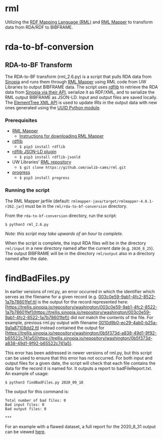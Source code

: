 # rml
Utilizing the [RDF Mapping Language (RML)](https://rml.io/specs/rml/) and [RML Mapper](https://github.com/RMLio/rmlmapper-java) to transform data from RDA/RDF to BIBFRAME.

# rda-to-bf-conversion
## RDA-to-BF Transform

The RDA-to-BF transform (rml_2.6.py) is a script that pulls RDA data from [Sinopia](https://sinopia.io/) and runs them through [RML Mapper](https://github.com/RMLio/rmlmapper-java) using RML code from UW Libraries to output BIBFRAME data. The script uses [rdflib](https://rdflib.readthedocs.io/en/stable/) to retrieve the RDA data from [Sinopia via their API](https://ld4p.github.io/sinopia_api/), serialize it as RDF/XML, and to serialize the RML output BIBFRAME as JSON-LD. Input and output files are saved locally. The [ElementTree XML API](https://docs.python.org/3/library/xml.etree.elementtree.html) is used to update IRIs in the output data with new ones generated using the [UUID Python module](https://docs.python.org/3/library/uuid.html).

### Prerequisites
 - [RML Mapper](https://github.com/RMLio/rmlmapper-java)
    - [Instructions for downloading RML Mapper](https://docs.google.com/document/d/1ufe8nBblVOsVX0HGARHVScPS8arS7cnT0pGPumetdU4/edit?usp=sharing)
 - [rdflib](https://rdflib.readthedocs.io/en/stable/)
    - `$ pip3 install rdflib`
 - [rdflib JSON-LD plugin](https://github.com/RDFLib/rdflib-jsonld)
    - `$ pip3 install rdflib-jsonld`
 - UW Libraries' [RML repository](https://github.com/uwlib-cams/rml)
    - `$ git clone https://github.com/uwlib-cams/rml.git`
 - [progress](https://pypi.org/project/progress/)
    - `$ pip3 install progress`

### Running the script
The RML Mapper jarfile (default: `rmlmapper-java/target/rmlmapper-4.8.1-r262.jar`) must be in the `rml/rda-to-bf-conversion` directory.

From the `rda-to-bf-conversion` directory, run the script:
```
$ python3 rml_2.6.py
```

_Note: this script may take upwards of an hour to complete._

When the script is complete, the input RDA files will be in the directory `rml/input` in a new directory named after the current date (e.g. `2020_8_25`). The output BIBFRAME will be in the directory `rml/output` also in a directory named after the date.

# findBadFiles.py

In earlier versions of rml.py, an error occurred in which the identifier which serves as the filename for a given record (e.g. [003c0e59-9ab1-4fc2-8522-1a7b78601fef.ttl](https://github.com/uwlib-cams/rml/blob/master/output/2020_9_2/work_1/003c0e59-9ab1-4fc2-8522-1a7b78601fef.ttl) is the output for the record represented here: [https://trellis.sinopia.io/repository/washington/003c0e59-9ab1-4fc2-8522-1a7b78601fef](https://trellis.sinopia.io/repository/washington/003c0e59-9ab1-4fc2-8522-1a7b78601fef)) did _not_ match the contents of the file. For example, previous rml.py output with filename [0010d9b0-ec29-4ab0-b25a-9a1a87108dd2.ttl](https://github.com/uwlib-cams/rml/blob/master/old/output/2020_8_31/instance/0010d9b0-ec29-4ab0-b25a-9a1a87108dd2.ttl) instead contained the output for [https://trellis.sinopia.io/repository/washington/0b5f373d-a838-49d1-9f92-b65522c741a5](https://trellis.sinopia.io/repository/washington/0b5f373d-a838-49d1-9f92-b65522c741a5).

This error has been addressed in newer versions of rml.py, but this script can be used to ensure that this error has not occurred. For both input and output files for a given date, the script will check that each file contains the data for the record it is named for. It outputs a report to badFileReport.txt. An example of usage:
```
$ python3 findBadFiles.py 2020_09_18
```

The output for this command is:
```
Total number of bad files: 0
Bad input files: 0
Bad output files: 0

***
```

For an example with a flawed dataset, a full report for the 2020_8_31 output can be viewed [here](https://github.com/uwlib-cams/rml/blob/master/old/badFileReport.txt).
